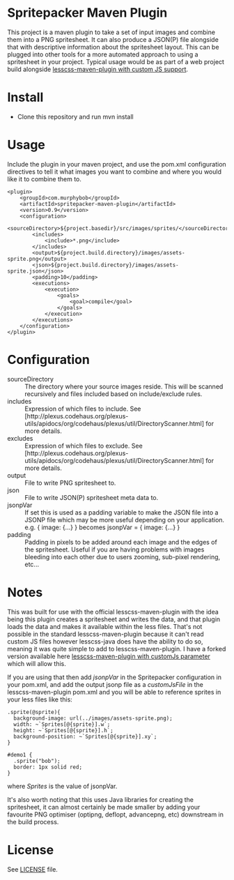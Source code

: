 Spritepacker Maven Plugin
=========================

This project is a maven plugin to take a set of input images and combine them into a PNG spritesheet. It can also produce a JSON(P) file alongside that with descriptive information about the spritesheet layout. This can be plugged into other tools for a more automated approach to using a spritesheet in your project.  Typical usage would be as part of a web project build alongside [lesscss-maven-plugin with custom JS support](http://github.com/murphybob/lesscss-maven-plugin).

Install
=======

* Clone this repository and run mvn install

Usage
=====

Include the plugin in your maven project, and use the pom.xml configuration directives to tell it what images you want to combine and where you would like it to combine them to.

	<plugin>
		<groupId>com.murphybob</groupId>
		<artifactId>spritepacker-maven-plugin</artifactId>
		<version>0.9</version>
		<configuration>
			<sourceDirectory>${project.basedir}/src/images/sprites/</sourceDirectory>
			<includes>
				<include>*.png</include>
			</includes>
			<output>${project.build.directory}/images/assets-sprite.png</output>
			<json>${project.build.directory}/images/assets-sprite.json</json>
			<padding>10</padding>
			<executions>
				<execution>
					<goals>
						<goal>compile</goal>
					</goals>
				</execution>
			</executions>
		</configuration>
	</plugin>

Configuration
=============

<dl>
   
   <dt>sourceDirectory</dt>
   <dd>The directory where your source images reside.  This will be scanned recursively and files included based on include/exclude rules.</dd>
   
   <dt>includes</dt>
   <dd>Expression of which files to include.  See [http://plexus.codehaus.org/plexus-utils/apidocs/org/codehaus/plexus/util/DirectoryScanner.html] for more details.</dt>
   
   <dt>excludes</dt>
   <dd>Expression of which files to exclude.  See [http://plexus.codehaus.org/plexus-utils/apidocs/org/codehaus/plexus/util/DirectoryScanner.html] for more details.</dt>
   
   <dt>output</dt>
   <dd>File to write PNG spritesheet to.</dd>
   
   <dt>json</dt>
   <dd>File to write JSON(P) spritesheet meta data to.</dd>
   
   <dt>jsonpVar</dt>
   <dd>If set this is used as a padding variable to make the JSON file into a JSONP file which may be more useful depending on your application. e.g.
       { image: {...} }
       becomes
       jsonpVar = { image: {...} }
   </dd>
   
   <dt>padding</dt>
   <dd>Padding in pixels to be added around each image and the edges of the spritesheet.  Useful if you are having problems with images bleeding into each other due to users zooming, sub-pixel rendering, etc...</dd>
   
</dl>   

Notes
=====

This was built for use with the official lesscss-maven-plugin with the idea being this plugin creates a spritesheet and writes the data, and that plugin loads the data and makes it available within the less files.  That's not possible in the standard lesscss-maven-plugin because it can't read custom JS files however lesscss-java does have the ability to do so, meaning it was quite simple to add to lesscss-maven-plugin.  I have a forked version available here [lesscss-maven-plugin with customJs parameter](https://github.com/murphybob/lesscss-maven-plugin) which will allow this.

If you are using that then add *jsonpVar* in the Spritepacker configuration in your pom.xml, and add the output jsonp file as a *customJsFile* in the lesscss-maven-plugin pom.xml and you will be able to reference sprites in your less files like this:

	.sprite(@sprite){
	  background-image: url(../images/assets-sprite.png);
	  width: ~`Sprites[@{sprite}].w`;
	  height: ~`Sprites[@{sprite}].h`;
	  background-position: ~`Sprites[@{sprite}].xy`;
	}
	
	#demo1 {
	  .sprite("bob");
	  border: 1px solid red;
	}
	
where *Sprites* is the value of jsonpVar.

It's also worth noting that this uses Java libraries for creating the spritesheet, it can almost certainly be made smaller by adding your favourite PNG optimiser (optipng, deflopt, advancepng, etc) downstream in the build process. 

License
=======

See [LICENSE](https://github.com/murphybob/spritepacker/blob/master/LICENSE) file.
